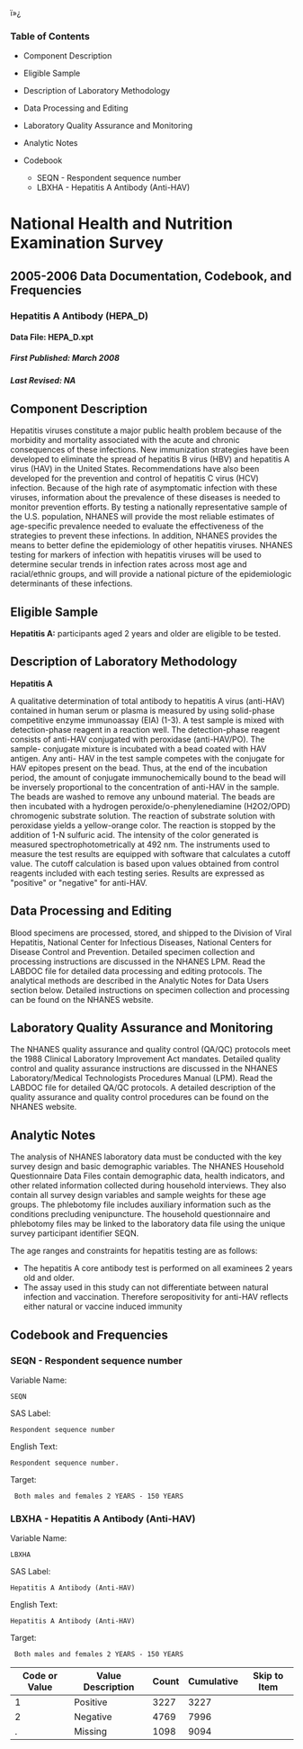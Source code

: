 ï»¿

### Table of Contents

  * Component Description
  * Eligible Sample
  * Description of Laboratory Methodology
  * Data Processing and Editing
  * Laboratory Quality Assurance and Monitoring
  * Analytic Notes
  * Codebook

    * SEQN - Respondent sequence number
    * LBXHA - Hepatitis A Antibody (Anti-HAV)

# National Health and Nutrition Examination Survey

## 2005-2006 Data Documentation, Codebook, and Frequencies

### Hepatitis A Antibody (HEPA_D)

####  Data File: HEPA_D.xpt

#####  First Published: March 2008

#####  Last Revised: NA

## Component Description

Hepatitis viruses constitute a major public health problem because of the
morbidity and mortality associated with the acute and chronic consequences of
these infections. New immunization strategies have been developed to eliminate
the spread of hepatitis B virus (HBV) and hepatitis A virus (HAV) in the
United States. Recommendations have also been developed for the prevention and
control of hepatitis C virus (HCV) infection. Because of the high rate of
asymptomatic infection with these viruses, information about the prevalence of
these diseases is needed to monitor prevention efforts. By testing a
nationally representative sample of the U.S. population, NHANES will provide
the most reliable estimates of age-specific prevalence needed to evaluate the
effectiveness of the strategies to prevent these infections. In addition,
NHANES provides the means to better define the epidemiology of other hepatitis
viruses. NHANES testing for markers of infection with hepatitis viruses will
be used to determine secular trends in infection rates across most age and
racial/ethnic groups, and will provide a national picture of the epidemiologic
determinants of these infections.

## Eligible Sample

**Hepatitis A:** participants aged 2 years and older are eligible to be
tested.

## Description of Laboratory Methodology

**Hepatitis A**

A qualitative determination of total antibody to hepatitis A virus (anti-HAV)
contained in human serum or plasma is measured by using solid-phase
competitive enzyme immunoassay (EIA) (1-3). A test sample is mixed with
detection-phase reagent in a reaction well. The detection-phase reagent
consists of anti-HAV conjugated with peroxidase (anti-HAV/PO). The sample-
conjugate mixture is incubated with a bead coated with HAV antigen. Any anti-
HAV in the test sample competes with the conjugate for HAV epitopes present on
the bead. Thus, at the end of the incubation period, the amount of conjugate
immunochemically bound to the bead will be inversely proportional to the
concentration of anti-HAV in the sample. The beads are washed to remove any
unbound material. The beads are then incubated with a hydrogen
peroxide/o-phenylenediamine (H2O2/OPD) chromogenic substrate solution. The
reaction of substrate solution with peroxidase yields a yellow-orange color.
The reaction is stopped by the addition of 1-N sulfuric acid. The intensity of
the color generated is measured spectrophotometrically at 492 nm. The
instruments used to measure the test results are equipped with software that
calculates a cutoff value. The cutoff calculation is based upon values
obtained from control reagents included with each testing series. Results are
expressed as "positive" or "negative" for anti-HAV.

## Data Processing and Editing

Blood specimens are processed, stored, and shipped to the Division of Viral
Hepatitis, National Center for Infectious Diseases, National Centers for
Disease Control and Prevention. Detailed specimen collection and processing
instructions are discussed in the NHANES LPM. Read the LABDOC file for
detailed data processing and editing protocols. The analytical methods are
described in the Analytic Notes for Data Users section below. Detailed
instructions on specimen collection and processing can be found on the NHANES
website.

## Laboratory Quality Assurance and Monitoring

The NHANES quality assurance and quality control (QA/QC) protocols meet the
1988 Clinical Laboratory Improvement Act mandates. Detailed quality control
and quality assurance instructions are discussed in the NHANES
Laboratory/Medical Technologists Procedures Manual (LPM). Read the LABDOC file
for detailed QA/QC protocols. A detailed description of the quality assurance
and quality control procedures can be found on the NHANES website.

## Analytic Notes

The analysis of NHANES laboratory data must be conducted with the key survey
design and basic demographic variables. The NHANES Household Questionnaire
Data Files contain demographic data, health indicators, and other related
information collected during household interviews. They also contain all
survey design variables and sample weights for these age groups. The
phlebotomy file includes auxiliary information such as the conditions
precluding venipuncture. The household questionnaire and phlebotomy files may
be linked to the laboratory data file using the unique survey participant
identifier SEQN.

The age ranges and constraints for hepatitis testing are as follows:

  * The hepatitis A core antibody test is performed on all examinees 2 years old and older.
  * The assay used in this study can not differentiate between natural infection and vaccination. Therefore seropositivity for anti-HAV reflects either natural or vaccine induced immunity 



## Codebook and Frequencies

### SEQN - Respondent sequence number

Variable Name:

    SEQN
SAS Label:

    Respondent sequence number
English Text:

    Respondent sequence number.
Target:

     Both males and females 2 YEARS - 150 YEARS

### LBXHA - Hepatitis A Antibody (Anti-HAV)

Variable Name:

    LBXHA
SAS Label:

    Hepatitis A Antibody (Anti-HAV)
English Text:

    Hepatitis A Antibody (Anti-HAV)
Target:

     Both males and females 2 YEARS - 150 YEARS
Code or Value | Value Description | Count | Cumulative | Skip to Item  
---|---|---|---|---  
1 | Positive | 3227 | 3227 |   
2 | Negative | 4769 | 7996 |   
. | Missing | 1098 | 9094 | 

